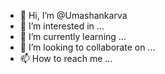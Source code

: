 - 👋 Hi, I’m @Umashankarva
- 👀 I’m interested in ...
- 🌱 I’m currently learning ...
- 💞️ I’m looking to collaborate on ...
- 📫 How to reach me ...

<!---
Umashankarva/Umashankarva is a ✨ special ✨ repository because its `README.md` (this file) appears on your GitHub profile.
You can click the Preview link to take a look at your changes.
--->
